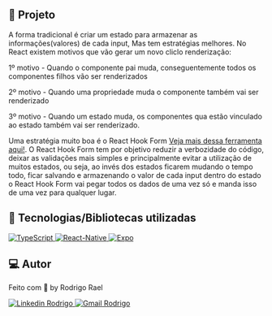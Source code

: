 ## :page_with_curl: Projeto

A forma tradicional é criar um estado para armazenar as informações(valores) de cada input, Mas tem estratégias melhores.
No React existem motivos que vão gerar um novo cliclo renderização:

1º motivo - Quando o componente pai muda, conseguentemente todos os componentes filhos vão ser renderizados

2º motivo - Quando uma propriedade muda o componente também vai ser renderizado

3º motivo - Quando um estado muda, os componentes qua estão vinculado ao estado também vai ser renderizado.

Uma estratégia muito boa é o React Hook Form [Veja mais dessa ferramenta aqui!](https://react-hook-form.com/). O React Hook Form tem por objetivo reduzir a verbozidade do código, deixar as validações mais simples e principalmente evitar a utilização de muitos estados, ou seja, ao invés dos estados ficarem mudando o tempo todo, ficar salvando e armazenando o valor de cada input dentro do estado o React Hook Form vai pegar todos os dados de uma vez só e manda isso de uma vez para qualquer lugar.

## 🚀 Tecnologias/Bibliotecas utilizadas
  
<a href="https://www.typescriptlang.org/" target="_blank"> <img src="https://img.shields.io/badge/-TypeScript-3178C6?style=flat-square&logo=TypeScript&logoColor=white" alt="TypeScript"> </a>
<a href="https://reactnative.dev/" target="_blank"> <img src="https://img.shields.io/badge/-ReactNative-61DAFB?style=flat-square&logo=React&logoColor=white" alt="React-Native"> </a>
<a href="https://expo.dev/" target="_blank"> <img src="https://img.shields.io/badge/-Expo-32373E?style=flat-square&logo=expo&logoColor=white" alt="Expo"> </a>

## 💻 Autor

Feito com 💜 by Rodrigo Rael

<a href="https://www.linkedin.com/in/rodrigo-rael-a7a4b51a9/" target="_blank"> <img src="https://img.shields.io/badge/-RodrigoRael-blue?style=flat-square&logo=Linkedin&logoColor=white&link=https" alt="Linkedin Rodrigo"> </a>
<a href="https://img.shields.io/badge/-rodrigorael53@gmail.com-c14438?style=flat-square&logo=Gmail&logoColor=white&link=mailto:rodrigorael53@gmail.com" target="_blank"> <img src="https://img.shields.io/badge/-rodrigorael53@gmail.com-c14438?style=flat-square&logo=Gmail&logoColor=white&link=mailto:rodrigorael53@gmail.com" alt="Gmail Rodrigo"> </a>
